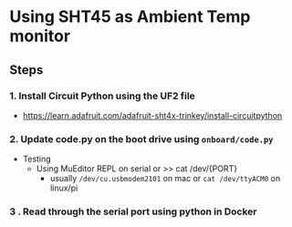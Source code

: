 # Using SHT45 as Ambient Temp monitor

## Steps
### 1. Install Circuit Python using the UF2 file 
  - https://learn.adafruit.com/adafruit-sht4x-trinkey/install-circuitpython
### 2. Update code.py on the boot drive using `onboard/code.py`
* Testing   
   * Using MuEditor REPL on serial or  >> cat /dev/{PORT}
       * usually  `/dev/cu.usbmodem2101` on mac or `cat /dev/ttyACM0` on linux/pi

### 3 . Read through the serial port using python in Docker
